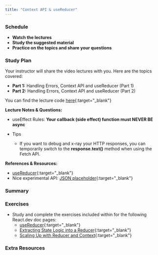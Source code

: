 ```yaml
---
title: "Context API & useReducer"
---
```


### Schedule

  - **Watch the lectures**
  - **Study the suggested material**
  - **Practice on the topics and share your questions**

### Study Plan

  Your instructor will share the video lectures with you. Here are the topics covered:

  - **Part 1:** Handling Errors, Context API and useReducer (Part 1) 
  - **Part 2:** Handling Errors, Context API and useReducer (Part 2)

  You can find the lecture code [here](https://github.com/in-tech-gration/WDX-180/tree/main/curriculum/week23/assets/day05/code){:target="_blank"}

  **Lecture Notes & Questions:**

  - useEffect Rules: **Your callback (side effect) function must NEVER BE async**  

  - Tips  
    - If you want to debug and x-ray your HTTP responses, you can temporarily switch to the **response.text()** method when using the Fetch API.   

  **References & Resources:**

  - [useReducer](https://react.dev/reference/react/useReducer){:target="_blank"}
  - Nice experimental API: [JSON placeholder](https://jsonplaceholder.typicode.com/users){:target="_blank"}  

### Summary

### Exercises

  - Study and complete the exercises included within for the following React.dev doc pages:  
    - [useReducer](https://react.dev/reference/react/useReducer){:target="_blank"}  
    - [Extracting State Logic into a Reducer](https://react.dev/learn/extracting-state-logic-into-a-reducer){:target="_blank"}  
    - [Scaling Up with Reducer and Context](https://react.dev/learn/scaling-up-with-reducer-and-context){:target="_blank"}

### Extra Resources
